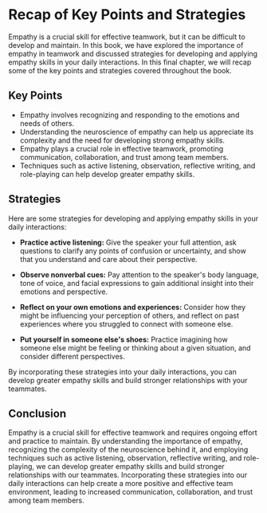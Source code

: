 # Recap of Key Points and Strategies

Empathy is a crucial skill for effective teamwork, but it can be difficult to develop and maintain. In this book, we have explored the importance of empathy in teamwork and discussed strategies for developing and applying empathy skills in your daily interactions. In this final chapter, we will recap some of the key points and strategies covered throughout the book.

Key Points
----------

* Empathy involves recognizing and responding to the emotions and needs of others.
* Understanding the neuroscience of empathy can help us appreciate its complexity and the need for developing strong empathy skills.
* Empathy plays a crucial role in effective teamwork, promoting communication, collaboration, and trust among team members.
* Techniques such as active listening, observation, reflective writing, and role-playing can help develop greater empathy skills.

Strategies
----------

Here are some strategies for developing and applying empathy skills in your daily interactions:

* **Practice active listening:** Give the speaker your full attention, ask questions to clarify any points of confusion or uncertainty, and show that you understand and care about their perspective.

* **Observe nonverbal cues:** Pay attention to the speaker's body language, tone of voice, and facial expressions to gain additional insight into their emotions and perspective.

* **Reflect on your own emotions and experiences:** Consider how they might be influencing your perception of others, and reflect on past experiences where you struggled to connect with someone else.

* **Put yourself in someone else's shoes:** Practice imagining how someone else might be feeling or thinking about a given situation, and consider different perspectives.

By incorporating these strategies into your daily interactions, you can develop greater empathy skills and build stronger relationships with your teammates.

Conclusion
----------

Empathy is a crucial skill for effective teamwork and requires ongoing effort and practice to maintain. By understanding the importance of empathy, recognizing the complexity of the neuroscience behind it, and employing techniques such as active listening, observation, reflective writing, and role-playing, we can develop greater empathy skills and build stronger relationships with our teammates. Incorporating these strategies into our daily interactions can help create a more positive and effective team environment, leading to increased communication, collaboration, and trust among team members.
